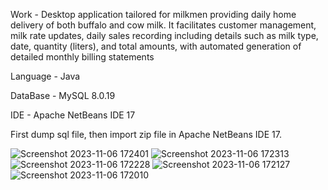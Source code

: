 Work - Desktop application tailored for milkmen providing daily home delivery of both buffalo and cow milk. It facilitates customer management, milk rate updates, daily sales recording including details such as milk type, date, quantity (liters), and total amounts, with automated generation of detailed monthly billing statements

Language - Java

DataBase - MySQL 8.0.19

IDE - Apache NetBeans IDE 17


First dump sql file, then import zip file in Apache NetBeans IDE 17.

![Screenshot 2023-11-06 172401](https://github.com/naz2510/Milk-Delivery-Records/assets/174327360/1ce3c931-2918-462d-a6b4-4dca3f63c7d9)
![Screenshot 2023-11-06 172313](https://github.com/naz2510/Milk-Delivery-Records/assets/174327360/76835d87-efd0-42e8-8527-534c973d6ff7)
![Screenshot 2023-11-06 172228](https://github.com/naz2510/Milk-Delivery-Records/assets/174327360/eae96d60-15b7-4538-bfa9-8dee42488216)
![Screenshot 2023-11-06 172127](https://github.com/naz2510/Milk-Delivery-Records/assets/174327360/83ddc391-3969-4097-9c96-f03efe028ed8)
![Screenshot 2023-11-06 172010](https://github.com/naz2510/Milk-Delivery-Records/assets/174327360/db590135-7ecb-42fb-b5cd-a442d2f9c3e8)
